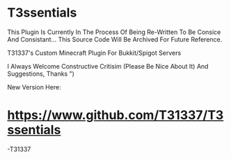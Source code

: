 # T3ssentials

This Plugin Is Currently In The Process Of Being Re-Written To Be Consice And Consistant...
This Source Code Will Be Archived For Future Reference.

T31337's Custom Minecraft Plugin For Bukkit/Spigot Servers

I Always Welcome Constructive Critisim (Please Be Nice About It) And Suggestions, Thanks ")

New Version Here:

https://www.github.com/T31337/T3ssentials
=============================

-T31337
